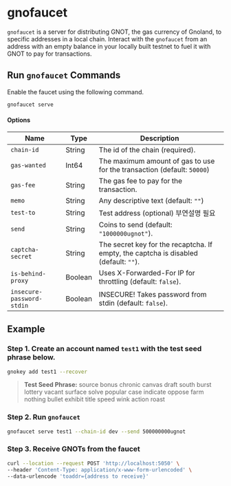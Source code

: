 # gnofaucet

`gnofaucet` is a server for distributing GNOT, the gas currency of Gnoland, to specific addresses in a local chain. Interact with the `gnofaucet` from an address with an empty balance in your locally built testnet to fuel it with GNOT to pay for transactions.

## Run `gnofaucet` Commands

Enable the faucet using the following command.

```bash
gnofaucet serve
```

#### **Options**

| Name                      | Type    | Description                                                                          |
| ------------------------- | ------- | ------------------------------------------------------------------------------------ |
| `chain-id`                | String  | The id of the chain (required).                                                      |
| `gas-wanted`              | Int64   | The maximum amount of gas to use for the transaction (default: `50000`)              |
| `gas-fee`                 | String  | The gas fee to pay for the transaction.                                              |
| `memo`                    | String  | Any descriptive text (default: `""`)                                                 |
| `test-to`                 | String  | Test address (optional) 부연설명 필요                                                |
| `send`                    | String  | Coins to send (default: `"1000000ugnot"`).                                           |
| `captcha-secret`          | String  | The secret key for the recaptcha. If empty, the captcha is disabled (default: `""`). |
| `is-behind-proxy`         | Boolean | Uses X-Forwarded-For IP for throttling (default: `false`).                           |
| `insecure-password-stdin` | Boolean | INSECURE! Takes password from stdin (default: `false`).                              |

## Example

### **Step 1. Create an account named `test1` with the test seed phrase below.**

```bash
gnokey add test1 --recover
```

> **Test Seed Phrase:** source bonus chronic canvas draft south burst lottery vacant surface solve popular case indicate oppose farm nothing bullet exhibit title speed wink action roast

### **Step 2. Run `gnofaucet`**

```bash
gnofaucet serve test1 --chain-id dev --send 500000000ugnot
```

### **Step 3. Receive GNOTs from the faucet**

```bash
curl --location --request POST 'http://localhost:5050' \
--header 'Content-Type: application/x-www-form-urlencoded' \
--data-urlencode 'toaddr={address to receive}'
```
